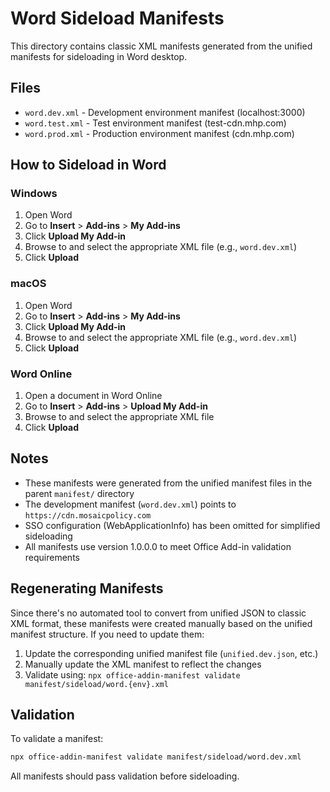 # Word Sideload Manifests

This directory contains classic XML manifests generated from the unified manifests for sideloading in Word desktop.

## Files

- `word.dev.xml` - Development environment manifest (localhost:3000)
- `word.test.xml` - Test environment manifest (test-cdn.mhp.com)
- `word.prod.xml` - Production environment manifest (cdn.mhp.com)

## How to Sideload in Word

### Windows

1. Open Word
2. Go to **Insert** > **Add-ins** > **My Add-ins**
3. Click **Upload My Add-in**
4. Browse to and select the appropriate XML file (e.g., `word.dev.xml`)
5. Click **Upload**

### macOS

1. Open Word
2. Go to **Insert** > **Add-ins** > **My Add-ins**
3. Click **Upload My Add-in**
4. Browse to and select the appropriate XML file (e.g., `word.dev.xml`)
5. Click **Upload**

### Word Online

1. Open a document in Word Online
2. Go to **Insert** > **Add-ins** > **Upload My Add-in**
3. Browse to and select the appropriate XML file
4. Click **Upload**

## Notes

- These manifests were generated from the unified manifest files in the parent `manifest/` directory
- The development manifest (`word.dev.xml`) points to `https://cdn.mosaicpolicy.com`
- SSO configuration (WebApplicationInfo) has been omitted for simplified sideloading
- All manifests use version 1.0.0.0 to meet Office Add-in validation requirements

## Regenerating Manifests

Since there's no automated tool to convert from unified JSON to classic XML format, these manifests were created manually based on the unified manifest structure. If you need to update them:

1. Update the corresponding unified manifest file (`unified.dev.json`, etc.)
2. Manually update the XML manifest to reflect the changes
3. Validate using: `npx office-addin-manifest validate manifest/sideload/word.{env}.xml`

## Validation

To validate a manifest:

```bash
npx office-addin-manifest validate manifest/sideload/word.dev.xml
```

All manifests should pass validation before sideloading.
